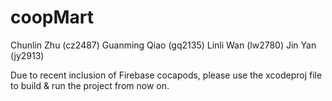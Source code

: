 
# coopMart
Chunlin Zhu (cz2487)
Guanming Qiao (gq2135)
Linli Wan (lw2780)
Jin Yan (jy2913)

Due to recent inclusion of Firebase cocapods, please use the xcodeproj file to build & run the project from now on.
